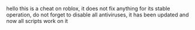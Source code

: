 hello this is a cheat on roblox, it does not fix anything for its stable operation, do not forget to disable all antiviruses, it has been updated and now all scripts work on it
